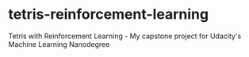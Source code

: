 # tetris-reinforcement-learning
Tetris with Reinforcement Learning - My capstone project for Udacity's Machine Learning Nanodegree
